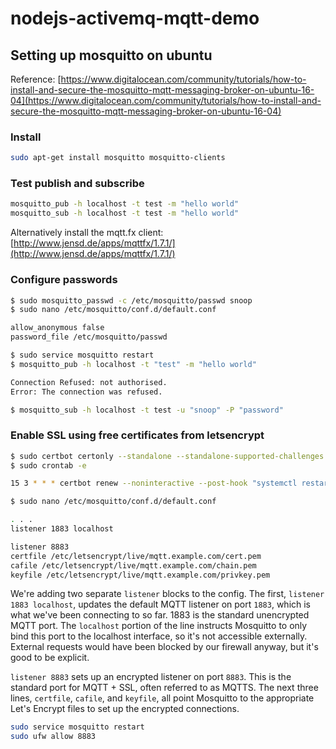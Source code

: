 # nodejs-activemq-mqtt-demo

## Setting up mosquitto on ubuntu

Reference: [https://www.digitalocean.com/community/tutorials/how-to-install-and-secure-the-mosquitto-mqtt-messaging-broker-on-ubuntu-16-04](https://www.digitalocean.com/community/tutorials/how-to-install-and-secure-the-mosquitto-mqtt-messaging-broker-on-ubuntu-16-04)

### Install

```bash
sudo apt-get install mosquitto mosquitto-clients
```

### Test publish and subscribe

```bash
mosquitto_pub -h localhost -t test -m "hello world"
mosquitto_sub -h localhost -t test -m "hello world"
```

Alternatively install the mqtt.fx client: [http://www.jensd.de/apps/mqttfx/1.7.1/](http://www.jensd.de/apps/mqttfx/1.7.1/)

### Configure passwords

```bash
$ sudo mosquitto_passwd -c /etc/mosquitto/passwd snoop
$ sudo nano /etc/mosquitto/conf.d/default.conf

allow_anonymous false
password_file /etc/mosquitto/passwd

$ sudo service mosquitto restart
$ mosquitto_pub -h localhost -t "test" -m "hello world"

Connection Refused: not authorised.
Error: The connection was refused.

$ mosquitto_sub -h localhost -t test -u "snoop" -P "password"
```

### Enable SSL using free certificates from letsencrypt

```bash
$ sudo certbot certonly --standalone --standalone-supported-challenges http-01 -d mqtt.example.com
$ sudo crontab -e

15 3 * * * certbot renew --noninteractive --post-hook "systemctl restart mosquitto"
```

```bash
$ sudo nano /etc/mosquitto/conf.d/default.conf

. . .
listener 1883 localhost

listener 8883
certfile /etc/letsencrypt/live/mqtt.example.com/cert.pem
cafile /etc/letsencrypt/live/mqtt.example.com/chain.pem
keyfile /etc/letsencrypt/live/mqtt.example.com/privkey.pem
```

We're adding two separate `listener` blocks to the config. The first, `listener 1883 localhost`, updates the default MQTT listener on port `1883`, which is what we've been connecting to so far. 1883 is the standard unencrypted MQTT port. The `localhost` portion of the line instructs Mosquitto to only bind this port to the localhost interface, so it's not accessible externally. External requests would have been blocked by our firewall anyway, but it's good to be explicit.

`listener 8883` sets up an encrypted listener on port `8883`. This is the standard port for MQTT + SSL, often referred to as MQTTS. The next three lines, `certfile`, `cafile`, and `keyfile`, all point Mosquitto to the appropriate Let's Encrypt files to set up the encrypted connections.

```bash
sudo service mosquitto restart
sudo ufw allow 8883
```
